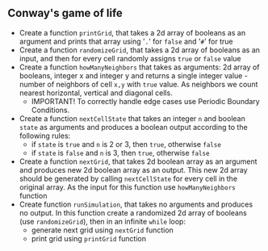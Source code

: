 ## Conway's game of life
- Create a function `printGrid`, that takes a 2d array of booleans as an argument and prints that array using '`.`' for `false` and '`#`' for true
- Create a function `randomizeGrid`, that takes a 2d array of booleans as an input, and then for every cell randomly assigns `true` or `false` value
- Create a function `howManyNeighbors` that takes as arguments: 2d array of booleans, integer x and integer y and returns a single integer value - number of neighbors of cell `x,y` with `true` value. As neighbors we count nearest horizontal, vertical and diagonal cells.
  - IMPORTANT! To correctly handle edge cases use Periodic Boundary Conditions. 
- Create a function `nextCellState` that takes an integer `n` and boolean `state` as arguments and produces a boolean output according to the following rules:
  - if `state` is `true` and `n` is 2 or 3, then `true`, otherwise `false`
  - if `state` is `false` and `n` is 3, then `true`, otherwise `false`
- Create a function `nextGrid`, that takes 2d boolean array as an argument and produces new 2d boolean array as an output. This new 2d array should be generated by calling `nextCellState` for every cell in the original array. As the input for this function use `howManyNeighbors` function
- Create function `runSimulation`, that takes no arguments and produces no output. In this function create a randomized 2d array of booleans (use `randomizeGrid`), then in an infinite `while` loop:
  - generate next grid using `nextGrid` function
  - print grid using `printGrid` function
